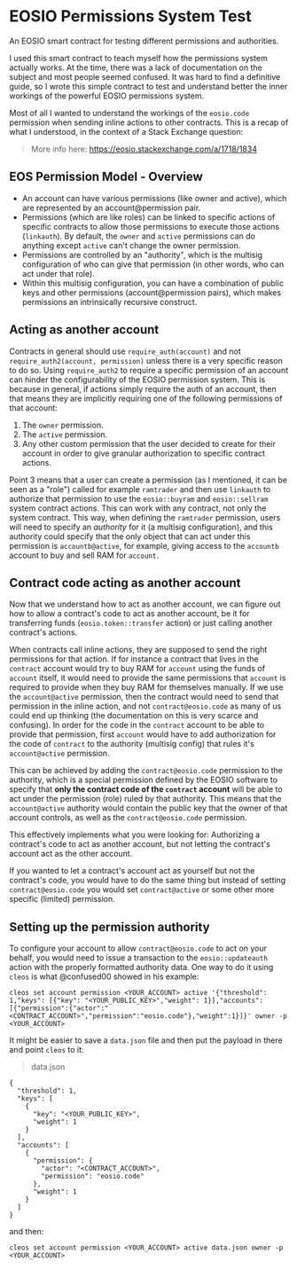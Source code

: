 # EOSIO Permissions System Test

An EOSIO smart contract for testing different permissions and authorities.

I used this smart contract to teach myself how the permissions system actually
works. At the time, there was a lack of documentation on the subject and
most people seemed confused. It was hard to find a definitive guide, so I
wrote this simple contract to test and understand better the inner workings
of the powerful EOSIO permissions system.

Most of all I wanted to understand the workings of the `eosio.code` permission
when sending inline actions to other contracts. This is a recap of what I
understood, in the context of a Stack Exchange question:

> More info here: https://eosio.stackexchange.com/a/1718/1834

## EOS Permission Model - Overview

- An account can have various permissions (like owner and active), which are represented by an account@permission pair.
- Permissions (which are like roles) can be linked to specific actions of specific contracts to allow those permissions to execute those actions (`linkauth`). By default, the `owner` and `active` permissions can do anything except `active` can't change the owner permission.
- Permissions are controlled by an "authority", which is the multisig configuration of who can give that permission (in other words, who can act under that role).
- Within this multisig configuration, you can have a combination of public keys and other permissions (account@permission pairs), which makes permissions an intrinsically recursive construct.

## Acting as another account

Contracts in general should use `require_auth(account)` and not `require_auth2(account, permission)` unless there is a very specific reason to do so. Using `require_auth2` to require a specific permission of an account can hinder the configurability of the EOSIO permission system. This is because in general, if actions simply require the auth of an account, then that means they are implicitly requiring one of the following permissions of that account:

1. The `owner` permission.
2. The `active` permission.
3. Any other custom permission that the user decided to create for their account in order to give granular authorization to specific contract actions.

Point 3 means that a user can create a permission (as I mentioned, it can be seen as a "role") called for example `ramtrader` and then use `linkauth` to authorize that permission to use the `eosio::buyram` and `eosio::sellram` system contract actions. This can work with any contract, not only the system contract. This way, when defining the `ramtrader` permission, users will need to specify an *authority* for it (a multisig configuration), and this authority could specify that the only object that can act under this permission is `accountb@active`, for example, giving access to the `accountb` account to buy and sell RAM for `account`.

## Contract code acting as another account

Now that we understand how to act as another account, we can figure out how to allow a contract's code to act as another account, be it for transferring funds (`eosio.token::transfer` action) or just calling another contract's actions.

When contracts call inline actions, they are supposed to send the right permissions for that action. If for instance a contract that lives in the `contract` account would try to buy RAM for `account` using the funds of `account` itself, it would need to provide the same permissions that `account` is required to provide when they buy RAM for themselves manually. If we use the `account@active` permission, then the contract would need to send that permission in the inline action, and not `contract@eosio.code` as many of us could end up thinking (the documentation on this is very scarce and confusing). In order for the code in the `contract` account to be able to provide that permission, first `account` would have to add authorization for the code of `contract` to the authority (multisig config) that rules it's `account@active` permission.

This can be achieved by adding the `contract@eosio.code` permission to the authority, which is a special permission defined by the EOSIO software to specify that **only the contract code of the `contract` account** will be able to act under the permission (role) ruled by that authority. This means that the `account@active` authority would contain the public key that the owner of that account controls, as well as the `contract@eosio.code` permission.

This effectively implements what you were looking for: Authorizing a contract's code to act as another account, but not letting the contract's account act as the other account.

If you wanted to let a contract's account act as yourself but not the contract's code, you would have to do the same thing but instead of setting `contract@eosio.code` you would set `contract@active` or some other more specific (limited) permission.

## Setting up the permission authority

To configure your account to allow `contract@eosio.code` to act on your behalf, you would need to issue a transaction to the `eosio::updateauth` action with the properly formatted authority data. One way to do it using `cleos` is what @confused00 showed in his example:

    cleos set account permission <YOUR_ACCOUNT> active '{"threshold": 1,"keys": [{"key": "<YOUR_PUBLIC_KEY>","weight": 1}],"accounts": [{"permission":{"actor":"<CONTRACT_ACCOUNT>","permission":"eosio.code"},"weight":1}]}' owner -p <YOUR_ACCOUNT>

It might be easier to save a `data.json` file and then put the payload in there and point `cleos` to it:

> data.json

    {
      "threshold": 1,
      "keys": [
        {
          "key": "<YOUR_PUBLIC_KEY>",
          "weight": 1
        }
      ],
      "accounts": [
        {
          "permission": {
            "actor": "<CONTRACT_ACCOUNT>",
            "permission": "eosio.code"
          },
          "weight": 1
        }
      ]
    }

and then:

    cleos set account permission <YOUR_ACCOUNT> active data.json owner -p <YOUR_ACCOUNT>
